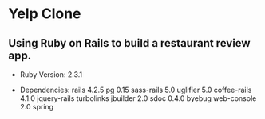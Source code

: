 # Yelp Clone

## Using Ruby on Rails to build a restaurant review app.

- Ruby Version: 2.3.1

- Dependencies: rails 4.2.5
                pg 0.15
                sass-rails 5.0
                uglifier 5.0
                coffee-rails 4.1.0
                jquery-rails
                turbolinks
                jbuilder 2.0
                sdoc 0.4.0
                byebug
                web-console 2.0
                spring
